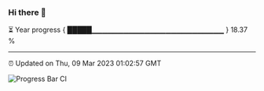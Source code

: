 ### Hi there 👋

⏳ Year progress { █████▁▁▁▁▁▁▁▁▁▁▁▁▁▁▁▁▁▁▁▁▁▁▁▁▁ } 18.37 %

---

⏰ Updated on Thu, 09 Mar 2023 01:02:57 GMT

![Progress Bar CI](https://github.com/liununu/liununu/workflows/Progress%20Bar%20CI/badge.svg)
